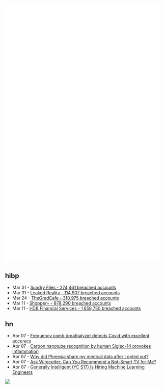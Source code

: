 ![Metrics](https://raw.githubusercontent.com/phixion/phixion/master/metrics.svg)

## hibp

<!--
for https://github.com/phixion/phixion/blob/main/.github/workflows/feeds.yml
-->
<!--START_SECTION:haveibeenpwnd-->
- Mar 31 - [Sundry Files - 274,461 breached accounts](https://haveibeenpwned.com/PwnedWebsites#SundryFiles)
- Mar 31 - [Leaked Reality - 114,907 breached accounts](https://haveibeenpwned.com/PwnedWebsites#LeakedReality)
- Mar 24 - [TheGradCafe - 310,975 breached accounts](https://haveibeenpwned.com/PwnedWebsites#TheGradCafe)
- Mar 11 - [Shopper+ - 878,290 breached accounts](https://haveibeenpwned.com/PwnedWebsites#ShopperPlus)
- Mar 11 - [HDB Financial Services - 1,658,750 breached accounts](https://haveibeenpwned.com/PwnedWebsites#HDBFinancialServices)
<!--END_SECTION:haveibeenpwnd-->

## hn

<!--
for https://github.com/phixion/phixion/blob/main/.github/workflows/feeds.yml
-->
<!--START_SECTION:hn-->
- Apr 07 - [Frequency comb breathalyzer detects Covid with excellent accuracy](https://www.nist.gov/news-events/news/2023/04/jilas-frequency-comb-breathalyzer-detects-covid-19-excellent-accuracy)
- Apr 07 - [Carbon nanotube recognition by human Siglec-14 provokes inflammation](https://www.nature.com/articles/s41565-023-01363-w)
- Apr 07 - [Why did Phreesia share my medical data after I opted out?](https://www.statnews.com/2023/04/07/medical-data-privacy-phreesia/)
- Apr 07 - [Ask Wirecutter: Can You Recommend a Not-Smart TV for Me?](https://www.nytimes.com/wirecutter/blog/ask-wirecutter-dumb-tvs/)
- Apr 07 - [Generally Intelligent (YC S17) Is Hiring Machine Learning Engineers](https://news.ycombinator.com/item?id=35483975)
<!--END_SECTION:hn-->

<!--
for https://yhype.me
-->
![](https://hit.yhype.me/github/profile?user_id=13013670)
